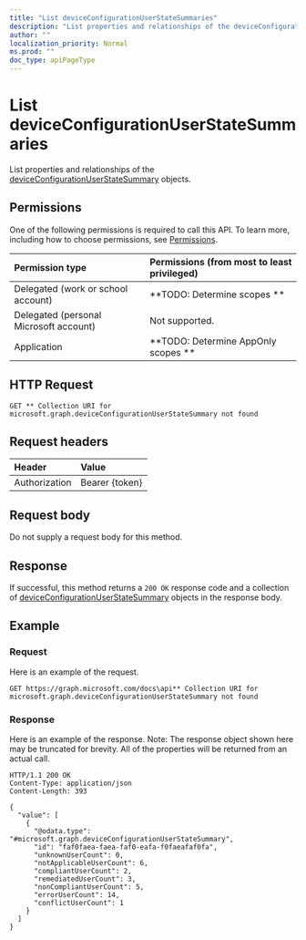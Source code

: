 ```yaml
---
title: "List deviceConfigurationUserStateSummaries"
description: "List properties and relationships of the deviceConfigurationUserStateSummary objects."
author: ""
localization_priority: Normal
ms.prod: ""
doc_type: apiPageType
---
```


# List deviceConfigurationUserStateSummaries

List properties and relationships of the [deviceConfigurationUserStateSummary](../resources/deviceconfigurationuserstatesummary.md) objects.

## Permissions
One of the following permissions is required to call this API. To learn more, including how to choose permissions, see [Permissions](/concepts/permissions-reference.md).

|Permission type|Permissions (from most to least privileged)|
|:---|:---|
|Delegated (work or school account)|**TODO: Determine scopes **|
|Delegated (personal Microsoft account)|Not supported.|
|Application|**TODO: Determine AppOnly scopes **|

## HTTP Request
<!-- {
  "blockType": "ignored"
}
-->
``` http
GET ** Collection URI for microsoft.graph.deviceConfigurationUserStateSummary not found
```

## Request headers
|Header|Value|
|:---|:---|
|Authorization|Bearer {token}|

## Request body
Do not supply a request body for this method.

## Response
If successful, this method returns a `200 OK` response code and a collection of [deviceConfigurationUserStateSummary](../resources/deviceconfigurationuserstatesummary.md) objects in the response body.

## Example

### Request
Here is an example of the request.
<!-- {
  "blockType": "request",
  "name": "get_deviceconfigurationuserstatesummary"
}
-->
``` http
GET https://graph.microsoft.com/docs\api** Collection URI for microsoft.graph.deviceConfigurationUserStateSummary not found
```

### Response
Here is an example of the response. Note: The response object shown here may be truncated for brevity. All of the properties will be returned from an actual call.
<!-- {
  "blockType": "response",
  "truncated": true,
  "@odata.type": "collection(microsoft.graph.deviceconfigurationuserstatesummary)"
}
-->
``` http
HTTP/1.1 200 OK
Content-Type: application/json
Content-Length: 393

{
  "value": [
    {
      "@odata.type": "#microsoft.graph.deviceConfigurationUserStateSummary",
      "id": "faf0faea-faea-faf0-eafa-f0faeafaf0fa",
      "unknownUserCount": 0,
      "notApplicableUserCount": 6,
      "compliantUserCount": 2,
      "remediatedUserCount": 3,
      "nonCompliantUserCount": 5,
      "errorUserCount": 14,
      "conflictUserCount": 1
    }
  ]
}
```

